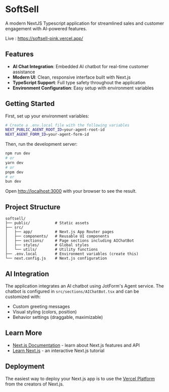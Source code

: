 # SoftSell

A modern NextJS Typescript application for streamlined sales and customer engagement with AI-powered features.

Live : https://softsell-pink.vercel.app/

## Features

- **AI Chat Integration**: Embedded AI chatbot for real-time customer assistance
- **Modern UI**: Clean, responsive interface built with Next.js
- **TypeScript Support**: Full type safety throughout the application
- **Environment Configuration**: Easy setup with environment variables

## Getting Started

First, set up your environment variables:

```bash
# Create a .env.local file with the following variables
NEXT_PUBLIC_AGENT_ROOT_ID=your-agent-root-id
NEXT_AGENT_FORM_ID=your-agent-form-id
```

Then, run the development server:

```bash
npm run dev
# or
yarn dev
# or
pnpm dev
# or
bun dev
```

Open [http://localhost:3000](http://localhost:3000) with your browser to see the result.

## Project Structure

```
softsell/
├── public/           # Static assets
├── src/
│   ├── app/          # Next.js App Router pages
│   ├── components/   # Reusable UI components
│   ├── sections/     # Page sections including AIChatBot
│   ├── styles/       # Global styles
│   └── utils/        # Utility functions
├── .env.local        # Environment variables (create this)
└── next.config.js    # Next.js configuration
```

## AI Integration

The application integrates an AI chatbot using JotForm's Agent service. The chatbot is configured in `src/sections/AIChatBot.tsx` and can be customized with:

- Custom greeting messages
- Visual styling (colors, position)
- Behavior settings (draggable, maximizable)

## Learn More

- [Next.js Documentation](https://nextjs.org/docs) - learn about Next.js features and API
- [Learn Next.js](https://nextjs.org/learn) - an interactive Next.js tutorial

## Deployment

The easiest way to deploy your Next.js app is to use the [Vercel Platform](https://vercel.com/new) from the creators of Next.js.
